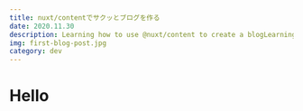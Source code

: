 ```yaml
---
title: nuxt/contentでサクッとブログを作る
date: 2020.11.30
description: Learning how to use @nuxt/content to create a blogLearning how to use @nuxt/content to create a blogLearning how to use @nuxt/content to create a blogLearning how to use @nuxt/content to create a blogLearning how to use @nuxt/content to create a blog
img: first-blog-post.jpg
category: dev
---
```


# Hello
